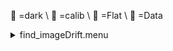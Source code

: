&#x1F4D9; =dark \ 
                &#x1F4D5; =calib \ 
                &#x1F4D8; =Flat \ 
                &#x1F4D7; =Data <details><summary>find_imageDrift.menu</summary><blockquote><pre><details><summary>find_imageDrift.cbk</summary><blockquote><pre><details><summary>ND_IN.rcp</summary><blockquote><pre> nd in 
The above code block covers:0.00 minutes of camera integration + hardware moves and overhead</pre></blockquote></details><details><summary>1083_imageDrift.rcp</summary><blockquote><pre> shut	out 
 o1 62.75 
 data	tcam	both	1083.00	4 
 o1 60 
 data	tcam	both	1083.00	4 
 o1 55 
 data	tcam	both	1083.00	4 
 o1 50 
 data	tcam	both	1083.00	4 
 o1 45 
 data	tcam	both	1083.00	4 
 o1 40 
 data	tcam	both	1083.00	4 
 o1 35 
 data	tcam	both	1083.00	4 
 o1 30 
 data	tcam	both	1083.00	4 
 o1 25 
 data	tcam	both	1083.00	4 
 o1 20 
 data	tcam	both	1083.00	4 
 o1 15 
 data	tcam	both	1083.00	4 
 o1 10 
 data	tcam	both	1083.00	4 
 o1 5 
 data	tcam	both	1083.00	4 
 o1 0 
 shut in 
The above code block covers:0.34 minutes of camera integration + hardware moves and overhead</pre></blockquote></details><details><summary>&#x1F4D9; ND_OUT.rcp</summary><blockquote><pre> nd out 
The above code block covers:0.00 minutes of camera integration + hardware moves and overhead</pre></blockquote></details>The above code block covers:0.34 minutes of camera integration + hardware moves and overhead</pre></blockquote></details></pre></blockquote></details>